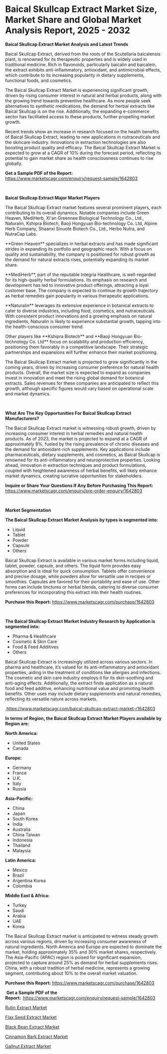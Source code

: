 <p><h1>Baical Skullcap Extract Market Size, Market Share and Global Market Analysis Report, 2025 - 2032</h1></p><p><strong>Baical Skullcap Extract Market Analysis and Latest Trends</strong></p>
<p><p>Baical Skullcap Extract, derived from the roots of the Scutellaria baicalensis plant, is renowned for its therapeutic properties and is widely used in traditional medicine. Rich in flavonoids, particularly baicalin and baicalein, the extract exhibits anti-inflammatory, antioxidant, and antimicrobial effects, which contribute to its increasing popularity in dietary supplements, functional foods, and cosmetics. </p><p>The Baical Skullcap Extract Market is experiencing significant growth, driven by rising consumer interest in natural and herbal products, along with the growing trend towards preventive healthcare. As more people seek alternatives to synthetic medications, the demand for herbal extracts like Baical Skullcap is on the rise. Additionally, the expanding e-commerce sector has facilitated access to these products, further propelling market growth.</p><p>Recent trends show an increase in research focused on the health benefits of Baical Skullcap Extract, leading to new applications in nutraceuticals and the skincare industry. Innovations in extraction technologies are also boosting product quality and efficacy. The Baical Skullcap Extract Market is expected to grow at a CAGR of 10% during the forecast period, reflecting its potential to gain market share as health consciousness continues to rise globally.</p></p>
<p><strong>Get a Sample PDF of the Report:&nbsp;</strong> <a href="https://www.marketscagr.com/enquiry/request-sample/1642803?utm_campaign=2039&utm_medium=2&utm_source=Github&utm_content=ia&utm_term=01042025&utm_id=baical-skullcap-extract">https://www.marketscagr.com/enquiry/request-sample/1642803</a></p>
<p>&nbsp;</p>
<p><strong>Baical Skullcap Extract Major Market Players</strong></p>
<p><p>The Baical Skullcap Extract market features several prominent players, each contributing to its overall dynamics. Notable companies include Green Heaven, MediHerb, Xi'an Greennee Biological Technology Co., Ltd., Naturalin, Kshipra Biotech, Baoji Hongyuan Bio-technology Co. Ltd, Alpine Herb Company, Shaanxi Sinuote Biotech Co., Ltd., Herbo Nutra, and NutraCap Labs. </p><p>**Green Heaven** specializes in herbal extracts and has made significant strides in expanding its portfolio and geographic reach. With a focus on quality and sustainability, the company is positioned for robust growth as the demand for natural extracts rises, potentially expanding its market share.</p><p>**MediHerb**, part of the reputable Integria Healthcare, is well-regarded for its high-quality herbal formulations. Its emphasis on research and development has led to innovative product offerings, attracting a loyal customer base. The company is expected to continue its growth trajectory as herbal remedies gain popularity in various therapeutic applications.</p><p>**Naturalin** leverages its extensive experience in botanical extracts to cater to diverse industries, including food, cosmetics, and nutraceuticals. With consistent product innovations and a growing emphasis on natural ingredients, Naturalin is likely to experience substantial growth, tapping into the health-conscious consumer trend.</p><p>Other players like **Kshipra Biotech** and **Baoji Hongyuan Bio-technology Co. Ltd** focus on scalability and production efficiency, positioning them favorably in a competitive landscape. Their strategic partnerships and expansions will further enhance their market positioning.</p><p>The Baical Skullcap Extract market is projected to grow significantly in the coming years, driven by increasing consumer preference for natural health products. Overall, the market size is expected to expand as companies invest in innovation and meet the rising global demand for botanical extracts. Sales revenues for these companies are anticipated to reflect this growth, although specific figures would vary based on operational scale and market dynamics.</p></p>
<p>&nbsp;</p>
<p><strong>What Are The Key Opportunities For Baical Skullcap Extract Manufacturers?</strong></p>
<p><p>The Baical Skullcap Extract market is witnessing robust growth, driven by increasing consumer interest in herbal remedies and natural health products. As of 2023, the market is projected to expand at a CAGR of approximately 8%, fueled by the rising prevalence of chronic diseases and the demand for antioxidant-rich supplements. Key applications include pharmaceuticals, dietary supplements, and cosmetics, as Baical Skullcap is renowned for its anti-inflammatory and neuroprotective properties. Looking ahead, innovation in extraction techniques and product formulations, coupled with heightened awareness of herbal benefits, will likely enhance market dynamics, creating lucrative opportunities for stakeholders.</p></p>
<p><strong>Inquire or Share Your Questions If Any Before Purchasing This Report:</strong> <a href="https://www.marketscagr.com/enquiry/pre-order-enquiry/1642803?utm_campaign=2039&utm_medium=2&utm_source=Github&utm_content=ia&utm_term=01042025&utm_id=baical-skullcap-extract">https://www.marketscagr.com/enquiry/pre-order-enquiry/1642803</a></p>
<p>&nbsp;</p>
<p><strong>Market Segmentation</strong></p>
<p><strong>The Baical Skullcap Extract Market Analysis by types is segmented into:</strong></p>
<p><ul><li>Liquid</li><li>Tablet</li><li>Powder</li><li>Capsule</li><li>Others</li></ul></p>
<p><p>Baical Skullcap Extract is available in various market forms including liquid, tablet, powder, capsule, and others. The liquid form provides easy absorption and is ideal for quick consumption. Tablets offer convenience and precise dosage, while powders allow for versatile use in recipes or smoothies. Capsules are favored for their portability and ease of use. Other forms can include tinctures or herbal blends, catering to diverse consumer preferences for incorporating this extract into their health routines.</p></p>
<p><strong>Purchase this Report:&nbsp;</strong><a href="https://www.marketscagr.com/purchase/1642803?utm_campaign=2039&utm_medium=2&utm_source=Github&utm_content=ia&utm_term=01042025&utm_id=baical-skullcap-extract">https://www.marketscagr.com/purchase/1642803</a></p>
<p>&nbsp;</p>
<p><strong>The Baical Skullcap Extract Market Industry Research by Application is segmented into:</strong></p>
<p><ul><li>Pharma & Healthcare</li><li>Cosmetic & Skin Care</li><li>Food & Feed Additives</li><li>Others</li></ul></p>
<p><p>Baical Skullcap Extract is increasingly utilized across various sectors. In pharma and healthcare, it’s valued for its anti-inflammatory and antioxidant properties, aiding in the treatment of conditions like allergies and infections. The cosmetic and skin care industry employs it for its skin-soothing and anti-aging effects. Additionally, the extract finds application as a natural food and feed additive, enhancing nutritional value and promoting health benefits. Other uses may include dietary supplements and natural remedies, reflecting its versatile nature across markets.</p></p>
<p><a href="https://www.marketscagr.com/baical-skullcap-extract-market-r1642803?utm_campaign=2039&utm_medium=2&utm_source=Github&utm_content=ia&utm_term=01042025&utm_id=baical-skullcap-extract">&nbsp;https://www.marketscagr.com/baical-skullcap-extract-market-r1642803</a></p>
<p><strong>In terms of Region, the Baical Skullcap Extract Market Players available by Region are:</strong></p>
<p>
    <p> <strong> North America: </strong>
        <ul>
            <li>United States</li>
            <li>Canada</li>
        </ul>
        </p> 
    <p> <strong> Europe: </strong>
        <ul>
            <li>Germany</li>
            <li>France</li>
            <li>U.K.</li>
            <li>Italy</li>
            <li>Russia</li>
        </ul>
        </p> 
    <p> <strong> Asia-Pacific: </strong>
        <ul>
            <li>China</li>
            <li>Japan</li>
            <li>South Korea</li>
            <li>India</li>
            <li>Australia</li>
            <li>China Taiwan</li>
            <li>Indonesia</li>
            <li>Thailand</li>
            <li>Malaysia</li>
        </ul>
        </p> 
    <p> <strong> Latin America: </strong>
        <ul>
            <li>Mexico</li>
            <li>Brazil</li>
            <li>Argentina Korea</li>
            <li>Colombia</li>
        </ul>
        </p> 
    <p> <strong> Middle East & Africa: </strong>
        <ul>
            <li>Turkey</li>
            <li>Saudi</li>
            <li>Arabia</li>
            <li>UAE</li>
            <li>Korea</li>
        </ul>
    </p>
    </p>
<p><p>The Baical Skullcap Extract market is anticipated to witness steady growth across various regions, driven by increasing consumer awareness of natural ingredients. North America and Europe are expected to dominate the market, holding approximately 35% and 30% market shares, respectively. The Asia-Pacific (APAC) region is poised for significant expansion, projected to capture around 25% as demand for herbal supplements rises. China, with a robust tradition of herbal medicine, represents a growing segment, contributing about 10% to the overall market valuation.</p></p>
<p><strong>Purchase this Report: </strong><a href="https://www.marketscagr.com/purchase/1642803?utm_campaign=2039&utm_medium=2&utm_source=Github&utm_content=ia&utm_term=01042025&utm_id=baical-skullcap-extract">https://www.marketscagr.com/purchase/1642803</a></p>
<p>&nbsp;<strong>Get a Sample PDF of the Report:&nbsp;&nbsp;</strong><a href="https://www.marketscagr.com/enquiry/request-sample/1642803?utm_campaign=2039&utm_medium=2&utm_source=Github&utm_content=ia&utm_term=01042025&utm_id=baical-skullcap-extract">https://www.marketscagr.com/enquiry/request-sample/1642803</a></p>
<p><strong></strong></p>
<p><p><a href="https://github.com/orlinvisonju/Market-Research-Report-List-1/blob/main/rutin-extract-market.md?utm_campaign=2039&utm_medium=2&utm_source=Github&utm_content=ia&utm_term=01042025&utm_id=baical-skullcap-extract">Rutin Extract Market</a></p><p><a href="https://github.com/wiltsdeenyuw/Market-Research-Report-List-1/blob/main/flax-seed-extract-market.md?utm_campaign=2039&utm_medium=2&utm_source=Github&utm_content=ia&utm_term=01042025&utm_id=baical-skullcap-extract">Flax Seed Extract Market</a></p><p><a href="https://github.com/lotoahshaiek/Market-Research-Report-List-1/blob/main/black-bean-extract-market.md?utm_campaign=2039&utm_medium=2&utm_source=Github&utm_content=ia&utm_term=01042025&utm_id=baical-skullcap-extract">Black Bean Extract Market</a></p><p><a href="https://github.com/fabrehugessf/Market-Research-Report-List-1/blob/main/cinnamon-bark-extract-market.md?utm_campaign=2039&utm_medium=2&utm_source=Github&utm_content=ia&utm_term=01042025&utm_id=baical-skullcap-extract">Cinnamon Bark Extract Market</a></p><p><a href="https://github.com/nsmifidget3/Market-Research-Report-List-1/blob/main/gallnut-extract-market.md?utm_campaign=2039&utm_medium=2&utm_source=Github&utm_content=ia&utm_term=01042025&utm_id=baical-skullcap-extract">Gallnut Extract Market</a></p></p>